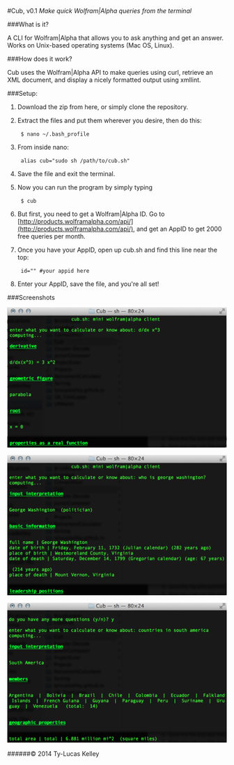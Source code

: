 #Cub, v0.1
_Make quick Wolfram|Alpha queries from the terminal_

###What is it?

A CLI for Wolfram|Alpha that allows you to ask anything and get an answer. Works on Unix-based operating systems (Mac OS, Linux). 

###How does it work?

Cub uses the Wolfram|Alpha API to make queries using curl, retrieve an XML document, and display a nicely formatted output using xmllint.

###Setup:

1. Download the zip from here, or simply clone the repository.
2. Extract the files and put them wherever you desire, then do this:

		$ nano ~/.bash_profile
		
3. From inside nano:

		alias cub="sudo sh /path/to/cub.sh"
4. Save the file and exit the terminal.
5. Now you can run the program by simply typing

		$ cub
6. But first, you need to get a Wolfram|Alpha ID. Go to [http://products.wolframalpha.com/api/](http://products.wolframalpha.com/api/), and get an AppID to get 2000 free queries per month.
7. Once you have your AppID, open up cub.sh and find this line near the top:

		id="" #your appid here
8. Enter your AppID, save the file, and you're all set!


###Screenshots

![one](img/one.png "one")

![two](img/two.png "two")

![three](img/three.png "three")

######&copy; 2014 Ty-Lucas Kelley





